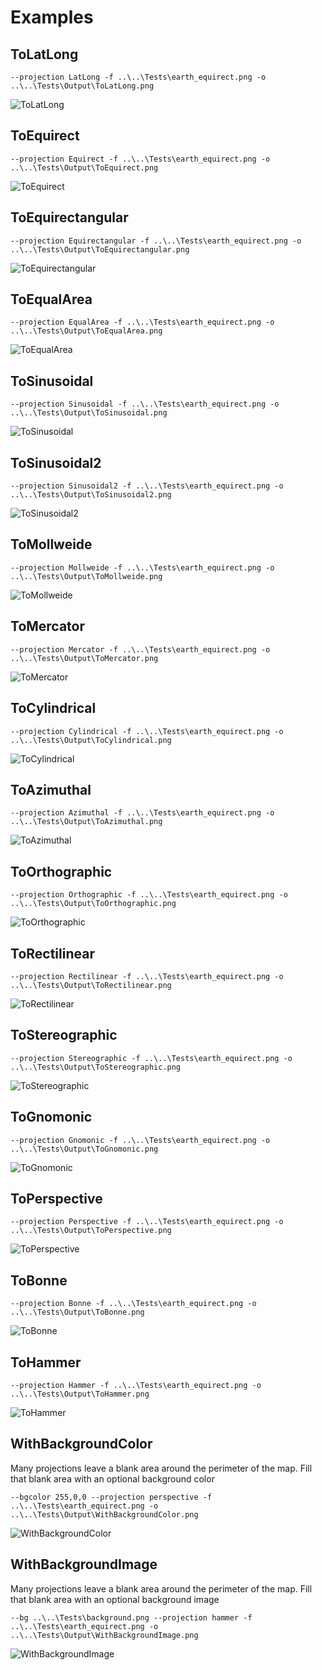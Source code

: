 # Examples

## ToLatLong



`--projection LatLong -f ..\..\Tests\earth_equirect.png -o ..\..\Tests\Output\ToLatLong.png`

![ToLatLong](https://github.com/PeteMichaud/MapProjectorStudio/blob/master/MapProjectorCLI/Tests/Output/ToLatLong.png)


## ToEquirect



`--projection Equirect -f ..\..\Tests\earth_equirect.png -o ..\..\Tests\Output\ToEquirect.png`

![ToEquirect](https://github.com/PeteMichaud/MapProjectorStudio/blob/master/MapProjectorCLI/Tests/Output/ToEquirect.png)


## ToEquirectangular



`--projection Equirectangular -f ..\..\Tests\earth_equirect.png -o ..\..\Tests\Output\ToEquirectangular.png`

![ToEquirectangular](https://github.com/PeteMichaud/MapProjectorStudio/blob/master/MapProjectorCLI/Tests/Output/ToEquirectangular.png)


## ToEqualArea



`--projection EqualArea -f ..\..\Tests\earth_equirect.png -o ..\..\Tests\Output\ToEqualArea.png`

![ToEqualArea](https://github.com/PeteMichaud/MapProjectorStudio/blob/master/MapProjectorCLI/Tests/Output/ToEqualArea.png)


## ToSinusoidal



`--projection Sinusoidal -f ..\..\Tests\earth_equirect.png -o ..\..\Tests\Output\ToSinusoidal.png`

![ToSinusoidal](https://github.com/PeteMichaud/MapProjectorStudio/blob/master/MapProjectorCLI/Tests/Output/ToSinusoidal.png)


## ToSinusoidal2



`--projection Sinusoidal2 -f ..\..\Tests\earth_equirect.png -o ..\..\Tests\Output\ToSinusoidal2.png`

![ToSinusoidal2](https://github.com/PeteMichaud/MapProjectorStudio/blob/master/MapProjectorCLI/Tests/Output/ToSinusoidal2.png)


## ToMollweide



`--projection Mollweide -f ..\..\Tests\earth_equirect.png -o ..\..\Tests\Output\ToMollweide.png`

![ToMollweide](https://github.com/PeteMichaud/MapProjectorStudio/blob/master/MapProjectorCLI/Tests/Output/ToMollweide.png)


## ToMercator



`--projection Mercator -f ..\..\Tests\earth_equirect.png -o ..\..\Tests\Output\ToMercator.png`

![ToMercator](https://github.com/PeteMichaud/MapProjectorStudio/blob/master/MapProjectorCLI/Tests/Output/ToMercator.png)


## ToCylindrical



`--projection Cylindrical -f ..\..\Tests\earth_equirect.png -o ..\..\Tests\Output\ToCylindrical.png`

![ToCylindrical](https://github.com/PeteMichaud/MapProjectorStudio/blob/master/MapProjectorCLI/Tests/Output/ToCylindrical.png)


## ToAzimuthal



`--projection Azimuthal -f ..\..\Tests\earth_equirect.png -o ..\..\Tests\Output\ToAzimuthal.png`

![ToAzimuthal](https://github.com/PeteMichaud/MapProjectorStudio/blob/master/MapProjectorCLI/Tests/Output/ToAzimuthal.png)


## ToOrthographic



`--projection Orthographic -f ..\..\Tests\earth_equirect.png -o ..\..\Tests\Output\ToOrthographic.png`

![ToOrthographic](https://github.com/PeteMichaud/MapProjectorStudio/blob/master/MapProjectorCLI/Tests/Output/ToOrthographic.png)


## ToRectilinear



`--projection Rectilinear -f ..\..\Tests\earth_equirect.png -o ..\..\Tests\Output\ToRectilinear.png`

![ToRectilinear](https://github.com/PeteMichaud/MapProjectorStudio/blob/master/MapProjectorCLI/Tests/Output/ToRectilinear.png)


## ToStereographic



`--projection Stereographic -f ..\..\Tests\earth_equirect.png -o ..\..\Tests\Output\ToStereographic.png`

![ToStereographic](https://github.com/PeteMichaud/MapProjectorStudio/blob/master/MapProjectorCLI/Tests/Output/ToStereographic.png)


## ToGnomonic



`--projection Gnomonic -f ..\..\Tests\earth_equirect.png -o ..\..\Tests\Output\ToGnomonic.png`

![ToGnomonic](https://github.com/PeteMichaud/MapProjectorStudio/blob/master/MapProjectorCLI/Tests/Output/ToGnomonic.png)


## ToPerspective



`--projection Perspective -f ..\..\Tests\earth_equirect.png -o ..\..\Tests\Output\ToPerspective.png`

![ToPerspective](https://github.com/PeteMichaud/MapProjectorStudio/blob/master/MapProjectorCLI/Tests/Output/ToPerspective.png)


## ToBonne



`--projection Bonne -f ..\..\Tests\earth_equirect.png -o ..\..\Tests\Output\ToBonne.png`

![ToBonne](https://github.com/PeteMichaud/MapProjectorStudio/blob/master/MapProjectorCLI/Tests/Output/ToBonne.png)


## ToHammer



`--projection Hammer -f ..\..\Tests\earth_equirect.png -o ..\..\Tests\Output\ToHammer.png`

![ToHammer](https://github.com/PeteMichaud/MapProjectorStudio/blob/master/MapProjectorCLI/Tests/Output/ToHammer.png)


## WithBackgroundColor

Many projections leave a blank area around the perimeter of the map. Fill that blank area with an optional background color

`--bgcolor 255,0,0 --projection perspective -f ..\..\Tests\earth_equirect.png -o ..\..\Tests\Output\WithBackgroundColor.png`

![WithBackgroundColor](https://github.com/PeteMichaud/MapProjectorStudio/blob/master/MapProjectorCLI/Tests/Output/WithBackgroundColor.png)


## WithBackgroundImage

Many projections leave a blank area around the perimeter of the map. Fill that blank area with an optional background image

`--bg ..\..\Tests\background.png --projection hammer -f ..\..\Tests\earth_equirect.png -o ..\..\Tests\Output\WithBackgroundImage.png`

![WithBackgroundImage](https://github.com/PeteMichaud/MapProjectorStudio/blob/master/MapProjectorCLI/Tests/Output/WithBackgroundImage.png)


